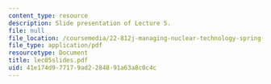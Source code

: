 ```yaml
---
content_type: resource
description: Slide presentation of Lecture 5.
file: null
file_location: /coursemedia/22-812j-managing-nuclear-technology-spring-2004/41e174d977179ad2284891a63a8c0c4c_lec05slides.pdf
file_type: application/pdf
resourcetype: Document
title: lec05slides.pdf
uid: 41e174d9-7717-9ad2-2848-91a63a8c0c4c
---
```

